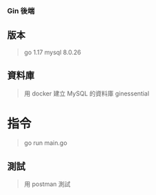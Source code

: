 ### Gin 後端

## 版本
> go 1.17
> mysql 8.0.26

## 資料庫
> 用 docker 建立 MySQL 的資料庫 ginessential

# 指令
> go run main.go

## 測試
> 用 postman 測試
